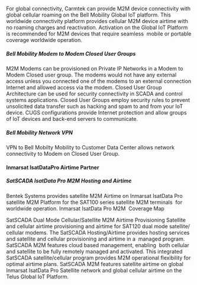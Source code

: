 For global connectivity, Carmtek can provide M2M device connectivity with global cellular roaming on the Bell Mobility Global IoT platform. This worldwide connectivity platform provides cellular M2M device airtime with no roaming charges and reactivation. Activation on the Global IoT Platform is recommended for M2M devices that require seamless  mobile or portable coverage worldwide operation. 
##### Bell Mobility Modem to Modem Closed User Groups
M2M Modems can be provisioned on Private IP Networks in a Modem to Modem Closed user group. The modems would not have any external access unless you connected one of the modems to an external connection Internet and allowed access via the modem. Closed User Group Architecture can be used for security connectivity in SCADA and control systems applications. Closed User Groups employ security rules to prevent unsolicited data transfer such as hacking and spam to and from your IoT device. CUGS configurations provide Internet protection and allow groups of IoT devices and back-end servers to communicate.
##### Bell Mobility Network VPN
VPN to Bell Mobilty Mobility to Customer Data Center allows network connectivity to Modem on Closed User Group.
#### Inmarsat IsatDataPro Airtime Partner
##### SatSCADA IsatData Pro M2M Hosting and Airtime
Bentek Systems provides satellite M2M Airtime on Inmarsat IsatData Pro satellite M2M Platform for the SAT100 series satellite M2M terminals  for worldwide operation.
Inmarsat IsatData Pro M2M  Coverage Map

SatSCADA Dual Mode Cellular/Satellite M2M Airtime Provisioning
Satellite and cellular airtime provisioning and airtime for SAT120 dual mode satellite/ cellular modems. The SatSCADA Hosting/Airtime provides hosting services and satellite and cellular provisioning and airtime in a  managed program. SatSCADA M2M features cloud based management, enabling  both cellular and satellite to be fully remotely managed and activated. This integrated SatSCADA satellite/cellular program provides M2M operational flexibility for optimal airtime plans. SatSCADA M2M features satellite airtime on global Inmarsat IsatData Pro Satellite network and global cellular airtime on the Telus Global IoT Platform.